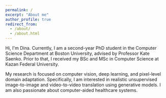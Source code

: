 ```yaml
---
permalink: /
excerpt: "About me"
author_profile: true
redirect_from: 
  - /about/
  - /about.html
---
```


Hi, I'm Dina. Currently, I am a second-year PhD student in the Computer Science Department at Boston University, advised by Professor Kate Saenko. Prior to that, I received my BSc and MSc in Computer Science at Kazan Federal University. 

My research is focused on computer vision, deep learning, and pixel-level domain adaptation. Specifically, I am interested in realistic unsupervised image-to-image and video-to-video translation using generative models. I am also passionate about computer-aided healthcare systems. 

